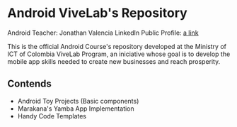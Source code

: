 Android ViveLab's Repository
============================
Android Teacher: Jonathan Valencia
LinkedIn Public Profile: [a link](http://www.linkedin.com/pub/jonathan-valencia-espitia/63/57b/849)

This is the official Android Course's repository  developed at the Ministry of ICT of Colombia ViveLab Program, an iniciative whose goal is to develop the mobile app skills needed to create new businesses and reach prosperity.

Contends
----------------------------
* Android Toy Projects (Basic components)
* Marakana's Yamba App Implementation
* Handy Code Templates
